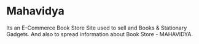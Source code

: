 # Mahavidya
Its an E-Commerce Book Store Site used to sell and Books &amp; Stationary Gadgets. And also to spread information about Book Store - MAHAVIDYA.
